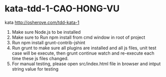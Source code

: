 # kata-tdd-1-CAO-HONG-VU
kata http://osherove.com/tdd-kata-1

1. Make sure Node.js to be installed
2. Make sure to Run npm install from cmd window in root of project
3. Run npm install grunt-contrib-jshint
4. Run grunt to make sure all plugins are installed and all js files, unit test case will be execute, then grunt continue watch and re-execute each time these js files changed.
5. For manual testing, please open src/index.html file in browser and intput string value for testing